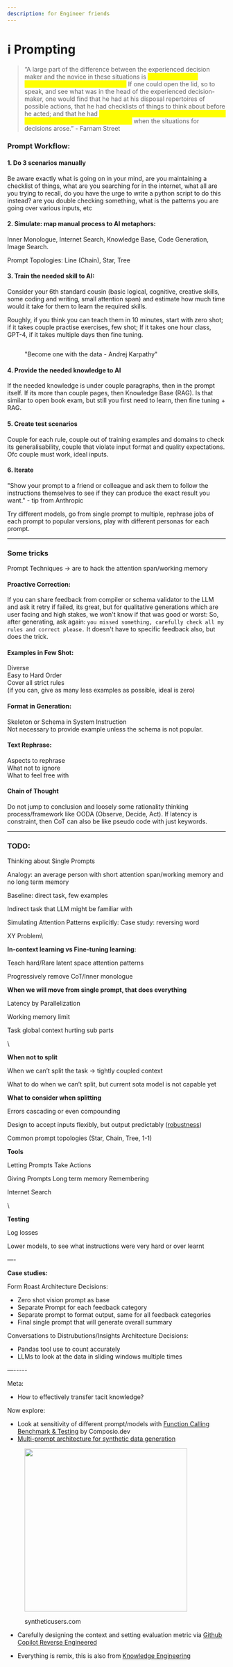 ```yaml
---
description: for Engineer friends
---
```


# ℹ️ Prompting

> “A large part of the difference between the experienced decision maker and the novice in these situations is <mark style="color:yellow;">not any particular intangible like judgment or intuition.</mark> If one could open the lid, so to speak, and see what was in the head of the experienced decision-maker, one would find that he had at his disposal repertoires of possible actions, that he had checklists of things to think about before he acted; and that he had <mark style="color:yellow;">mechanisms in his mind to evoke these, and bring these to his conscious attention</mark> when the situations for decisions arose.” - Farnam Street



### **Prompt Workflow:**

#### **1.  Do 3 scenarios manually**

Be aware exactly what is going on in your mind, are you maintaining a checklist of things, what are you searching for in the internet, what all are you trying to recall, do you have the urge to write a python script to do this instead? are you double checking something, what is the patterns you are going over various inputs, etc

#### **2.  Simulate: map manual process to AI metaphors:**

Inner Monologue, Internet Search, Knowledge Base, Code Generation, Image Search.

Prompt Topologies: Line (Chain), Star, Tree

#### **3.  Train the needed skill to AI:**

Consider your 6th standard cousin (basic logical, cognitive, creative skills, some coding and writing, small attention span) and estimate how much time would it take for them to learn the required skills.

Roughly, if you think you can teach them in 10 minutes, start with zero shot; if it takes couple practise exercises, few shot; If it takes one hour class, GPT-4, if it takes multiple days then fine tuning.

<figure><img src="../../.gitbook/assets/image.png" alt=""><figcaption><p>"Become one with the data - Andrej Karpathy"</p></figcaption></figure>

#### **4.  Provide the needed knowledge to AI**

If the needed knowledge is under couple paragraphs, then in the prompt itself. If its more than couple pages, then Knowledge Base (RAG). Is that similar to open book exam, but still you first need to learn, then fine tuning + RAG.

#### **5.  Create test scenarios**

Couple for each rule, couple out of training examples and domains to check its generalisability, couple that violate input format and quality expectations. Ofc couple must work, ideal inputs.

#### **6.  Iterate**

"Show your prompt to a friend or colleague and ask them to follow the instructions themselves to see if they can produce the exact result you want." - tip from Anthropic

Try different models, go from single prompt to multiple, rephrase jobs of each prompt to popular versions, play with different personas for each prompt.



***

### Some tricks

Prompt Techniques -> are to hack the attention span/working memory

#### Proactive Correction:

If you can share feedback from compiler or schema validator to the LLM and ask it retry if failed, its great, but for qualitative generations which are user facing and high stakes, we won't know if that was good or worst: So, after generating, ask again: `you missed something, carefully check all my rules and correct please.` It doesn't have to specific feedback also, but does the trick.

#### **Examples in Few Shot:**

Diverse\
Easy to Hard Order\
Cover all strict rules\
(if you can, give as many less examples as possible, ideal is zero)

#### **Format in Generation:**

Skeleton or Schema in System Instruction\
Not necessary to provide example unless the schema is not popular.

#### **Text Rephrase:**

Aspects to rephrase\
What not to ignore\
What to feel free with

#### **Chain of Thought**

Do not jump to conclusion and loosely some rationality thinking process/framework like OODA (Observe, Decide, Act). If latency is constraint, then CoT can also be like pseudo code with just keywords.

***

### TODO:

Thinking about Single Prompts

Analogy: an average person with short attention span/working memory and no long term memory

Baseline: direct task, few examples

Indirect task that LLM might be familiar with

Simulating Attention Patterns explicitly: Case study: reversing word

XY Problem\


**In-context learning vs Fine-tuning learning:**

Teach hard/Rare latent space attention patterns

Progressively remove CoT/Inner monologue



**When we will move from single prompt, that does everything**

Latency by Parallelization

Working memory limit

Task global context hurting sub parts

\


**When not to split**

When we can’t split the task -> tightly coupled context

What to do when we can’t split, but current sota model is not capable yet



**What to consider when splitting**

Errors cascading or even compounding

Design to accept inputs flexibly, but output predictably ([robustness](https://arc.net/l/quote/garizcod))

Common prompt topologies (Star, Chain, Tree, 1-1)

**Tools**

Letting Prompts Take Actions

Giving Prompts Long term memory Remembering

Internet Search&#x20;

\


**Testing**

Log losses

Lower models, to see what instructions were very hard or over learnt

—-

**Case studies:**

Form Roast Architecture Decisions:

* Zero shot vision prompt as base
* Separate Prompt for each feedback category
* Separate prompt to format output, same for all feedback categories
* Final single prompt that will generate overall summary

Conversations to Distrubutions/Insights Architecture Decisions:

* Pandas tool use to count accurately
* LLMs to look at the data in sliding windows multiple times

—-----

Meta:

* How to effectively transfer tacit knowledge?



Now explore:

* Look at sensitivity of different prompt/models with [Function Calling Benchmark & Testing](https://github.com/ComposioHQ/Composio-Function-Calling-Benchmark) by Composio.dev
* [Multi-prompt architecture for synthetic data generation](https://www.syntheticusers.com/science-posts/synthetic-users-system-architecture-the-simplified-version)

<figure><img src="../../.gitbook/assets/image (16).png" alt="" width="375"><figcaption><p>syntheticusers.com</p></figcaption></figure>

* Carefully designing the context and setting evaluation metric via [Github Copilot Reverse Engineered](https://thakkarparth007.github.io/copilot-explorer/posts/copilot-internals.html)
*   Everything is remix, this is also from [Knowledge Engineering](https://commonkads.org/introduction/)

    <figure><img src="../../.gitbook/assets/image (11).png" alt=""><figcaption></figcaption></figure>
